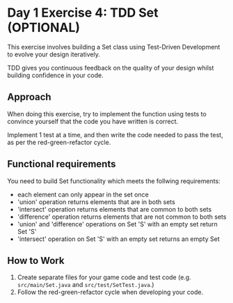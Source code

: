 # Day 1 Exercise 4: TDD Set (OPTIONAL)

This exercise involves building a Set class using Test-Driven Development to evolve your design iteratively.

TDD gives you continuous feedback on the quality of your design whilst building confidence in your code.

## Approach

When doing this exercise, try to implement the function using tests to convince yourself that the code you have written
is correct.

Implement 1 test at a time, and then write the code needed to pass the test, as per the red-green-refactor cycle.

## Functional requirements

You need to build Set functionality which meets the follwing requirements:

+ each element can only appear in the set once
+ 'union' operation returns elements that are in both sets
+ 'intersect' operation returns elements that are common to both sets
+ 'difference' operation returns elements that are not common to both sets
+ 'union' and 'difference' operations on Set 'S' with an empty set return Set 'S'
+ 'intersect' operation on Set 'S' with an empty set returns an empty Set

## How to Work

1. Create separate files for your game code and test code (e.g. `src/main/Set.java` and `src/test/SetTest.java`.)
2. Follow the red-green-refactor cycle when developing your code.

